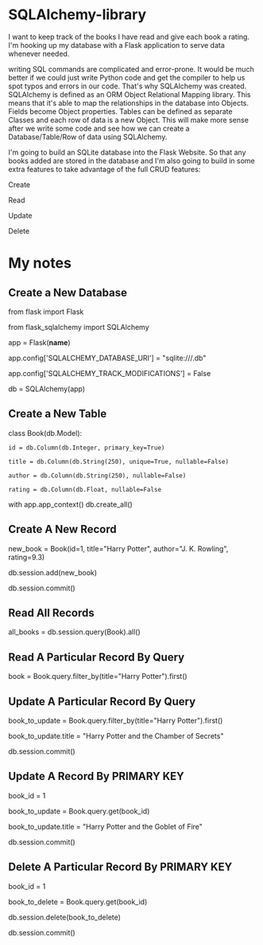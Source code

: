 # SQLAlchemy-library

I want to keep track of the books I have read and give each book a rating.
I'm hooking up my database with a Flask application to serve data whenever needed.

writing SQL commands are complicated and error-prone. It would be much better if we could just write Python code and get the compiler to help us spot typos and errors in our code. That's why SQLAlchemy was created.
SQLAlchemy is defined as an ORM Object Relational Mapping library. This means that it's able to map the relationships in the database into Objects. Fields become Object properties. Tables can be defined as separate Classes and each row of data is a new Object. This will make more sense after we write some code and see how we can create a Database/Table/Row of data using SQLAlchemy.

I'm going to build an SQLite database into the Flask Website. So that any books added are stored in the database and I'm also going to build in some extra features to take advantage of the full CRUD features:

Create

Read

Update

Delete

# My notes

## Create a New Database
from flask import Flask

from flask_sqlalchemy import SQLAlchemy

app = Flask(__name__)

app.config['SQLALCHEMY_DATABASE_URI'] = "sqlite:///<name of database>.db"
    
app.config['SQLALCHEMY_TRACK_MODIFICATIONS'] = False
    
db = SQLAlchemy(app)
    

## Create a New Table
class Book(db.Model):
    
    id = db.Column(db.Integer, primary_key=True)
    
    title = db.Column(db.String(250), unique=True, nullable=False)
    
    author = db.Column(db.String(250), nullable=False)
    
    rating = db.Column(db.Float, nullable=False

    
with app.app_context() 
    db.create_all()
    
  
## Create A New Record
new_book = Book(id=1, title="Harry Potter", author="J. K. Rowling", rating=9.3)
    
db.session.add(new_book)
    
db.session.commit()
  
    
## Read All Records
all_books = db.session.query(Book).all()


## Read A Particular Record By Query
book = Book.query.filter_by(title="Harry Potter").first()


## Update A Particular Record By Query
book_to_update = Book.query.filter_by(title="Harry Potter").first()
    
book_to_update.title = "Harry Potter and the Chamber of Secrets"
    
db.session.commit()  


## Update A Record By PRIMARY KEY
book_id = 1
    
book_to_update = Book.query.get(book_id)
    
book_to_update.title = "Harry Potter and the Goblet of Fire"
    
db.session.commit()  


## Delete A Particular Record By PRIMARY KEY
book_id = 1
    
book_to_delete = Book.query.get(book_id)
    
db.session.delete(book_to_delete)
    
db.session.commit()  
  
